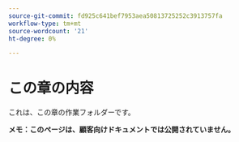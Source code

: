 ```yaml
---
source-git-commit: fd925c641bef7953aea50813725252c3913757fa
workflow-type: tm+mt
source-wordcount: '21'
ht-degree: 0%

---
```

# この章の内容

これは、この章の作業フォルダーです。

**メモ：このページは、顧客向けドキュメントでは公開されていません。**
